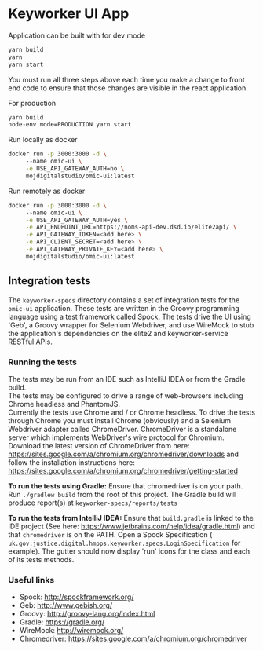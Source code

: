 # Keyworker UI App

Application can be built with for dev mode

```bash
yarn build
yarn 
yarn start
```

You must run all three steps above each time you make a change to front end code to ensure that those changes are visible in the react application.

For production 
```bash
yarn build
node-env mode=PRODUCTION yarn start
```


Run locally as docker
```bash
docker run -p 3000:3000 -d \ 
     --name omic-ui \
     -e USE_API_GATEWAY_AUTH=no \
     mojdigitalstudio/omic-ui:latest
```

Run remotely as docker
```bash
docker run -p 3000:3000 -d \ 
     --name omic-ui \
     -e USE_API_GATEWAY_AUTH=yes \
     -e API_ENDPOINT_URL=https://noms-api-dev.dsd.io/elite2api/ \
     -e API_GATEWAY_TOKEN=<add here> \
     -e API_CLIENT_SECRET=<add here> \
     -e API_GATEWAY_PRIVATE_KEY=<add here> \
     mojdigitalstudio/omic-ui:latest
```
## Integration tests
The `keyworker-specs` directory contains a set of integration tests for the `omic-ui` application.
These tests are written in the Groovy programming language using a test framework called Spock.  The tests drive 
the UI using 'Geb', a Groovy wrapper for Selenium Webdriver, and use WireMock to stub the application's dependencies
on the elite2 and keyworker-service RESTful APIs.

### Running the tests
The tests may be run from an IDE such as IntelliJ IDEA or from the Gradle build.  
The tests may be configured to drive a range of web-browsers including Chrome headless and PhantomJS.  
Currently the tests use Chrome and / or Chrome headless.
To drive the tests through Chrome you must install Chrome (obviously) and a Selenium Webdriver adapter called ChromeDriver.
ChromeDriver is a standalone server which implements WebDriver's wire protocol for 
Chromium.  Download the latest version of ChromeDriver from here: 
https://sites.google.com/a/chromium.org/chromedriver/downloads and follow the installation instructions here:
https://sites.google.com/a/chromium.org/chromedriver/getting-started

**To run the tests using Gradle:**
Ensure that chromedriver is on your path.  Run `./gradlew build` from the root of this project.
The Gradle build will produce report(s) at `keyworker-specs/reports/tests`

**To run the tests from IntelliJ IDEA:**
Ensure that `build.gradle` is linked to the IDE project (See here: https://www.jetbrains.com/help/idea/gradle.html)
 and that `chromedriver` is on  the PATH.  Open a  Spock Specification 
 (` uk.gov.justice.digital.hmpps.keyworker.specs.LoginSpecification` for example).  The gutter should
now display 'run' icons for the class and each of its tests methods.

### Useful links
* Spock: http://spockframework.org/
* Geb: http://www.gebish.org/
* Groovy: http://groovy-lang.org/index.html
* Gradle: https://gradle.org/
* WireMock: http://wiremock.org/
* Chromedriver: https://sites.google.com/a/chromium.org/chromedriver
